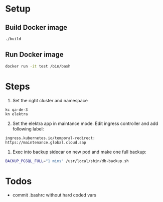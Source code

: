 # Setup

## Build Docker image

```bash
./build
```

## Run Docker image

```bash
docker run -it test /bin/bash
```

# Steps

1. Set the right cluster and namespace

```
kc qa-de-3
kn elektra
```

2. Set the elektra app in maintance mode. Edit ingress controller and add following label:

```
ingress.kubernetes.io/temporal-redirect: https://maintenance.global.cloud.sap
```

1. Exec into backup sidecar on new pod and make one full backup:

```bash
BACKUP_PGSQL_FULL="1 mins" /usr/local/sbin/db-backup.sh
```

# Todos

- commit .bashrc without hard coded vars
